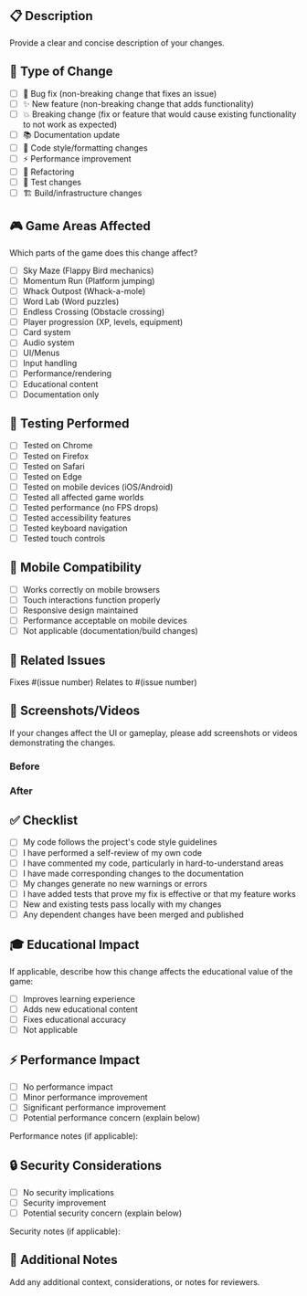 ## 📋 Description
Provide a clear and concise description of your changes.

## 🔄 Type of Change
- [ ] 🐛 Bug fix (non-breaking change that fixes an issue)
- [ ] ✨ New feature (non-breaking change that adds functionality)
- [ ] 💥 Breaking change (fix or feature that would cause existing functionality to not work as expected)
- [ ] 📚 Documentation update
- [ ] 🎨 Code style/formatting changes
- [ ] ⚡ Performance improvement
- [ ] 🔧 Refactoring
- [ ] 🧪 Test changes
- [ ] 🏗️ Build/infrastructure changes

## 🎮 Game Areas Affected
Which parts of the game does this change affect?
- [ ] Sky Maze (Flappy Bird mechanics)
- [ ] Momentum Run (Platform jumping)
- [ ] Whack Outpost (Whack-a-mole)
- [ ] Word Lab (Word puzzles)
- [ ] Endless Crossing (Obstacle crossing)
- [ ] Player progression (XP, levels, equipment)
- [ ] Card system
- [ ] Audio system
- [ ] UI/Menus
- [ ] Input handling
- [ ] Performance/rendering
- [ ] Educational content
- [ ] Documentation only

## 🧪 Testing Performed
- [ ] Tested on Chrome
- [ ] Tested on Firefox
- [ ] Tested on Safari
- [ ] Tested on Edge
- [ ] Tested on mobile devices (iOS/Android)
- [ ] Tested all affected game worlds
- [ ] Tested performance (no FPS drops)
- [ ] Tested accessibility features
- [ ] Tested keyboard navigation
- [ ] Tested touch controls

## 📱 Mobile Compatibility
- [ ] Works correctly on mobile browsers
- [ ] Touch interactions function properly
- [ ] Responsive design maintained
- [ ] Performance acceptable on mobile devices
- [ ] Not applicable (documentation/build changes)

## 🎯 Related Issues
Fixes #(issue number)
Relates to #(issue number)

## 📸 Screenshots/Videos
If your changes affect the UI or gameplay, please add screenshots or videos demonstrating the changes.

### Before
<!-- Add screenshots of the current behavior -->

### After
<!-- Add screenshots of the new behavior -->

## ✅ Checklist
- [ ] My code follows the project's code style guidelines
- [ ] I have performed a self-review of my own code
- [ ] I have commented my code, particularly in hard-to-understand areas
- [ ] I have made corresponding changes to the documentation
- [ ] My changes generate no new warnings or errors
- [ ] I have added tests that prove my fix is effective or that my feature works
- [ ] New and existing tests pass locally with my changes
- [ ] Any dependent changes have been merged and published

## 🎓 Educational Impact
If applicable, describe how this change affects the educational value of the game:
- [ ] Improves learning experience
- [ ] Adds new educational content
- [ ] Fixes educational accuracy
- [ ] Not applicable

## ⚡ Performance Impact
- [ ] No performance impact
- [ ] Minor performance improvement
- [ ] Significant performance improvement
- [ ] Potential performance concern (explain below)

Performance notes (if applicable):

## 🔒 Security Considerations
- [ ] No security implications
- [ ] Security improvement
- [ ] Potential security concern (explain below)

Security notes (if applicable):

## 📝 Additional Notes
Add any additional context, considerations, or notes for reviewers.